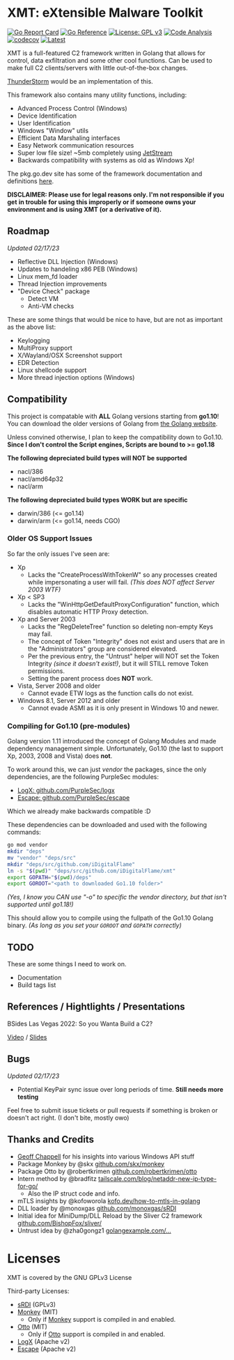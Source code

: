 # XMT: eXtensible Malware Toolkit

[![Go Report Card](https://goreportcard.com/badge/github.com/iDigitalFlame/xmt)](https://goreportcard.com/report/github.com/iDigitalFlame/xmt)
[![Go Reference](https://pkg.go.dev/badge/github.com/iDigitalFlame/xmt.svg)](https://pkg.go.dev/github.com/iDigitalFlame/xmt)
[![License: GPL v3](https://img.shields.io/badge/License-GPLv3-blue.svg)](https://www.gnu.org/licenses/gpl-3.0)
[![Code Analysis](https://github.com/iDigitalFlame/XMT/actions/workflows/checks.yaml/badge.svg)](https://github.com/iDigitalFlame/XMT/actions/workflows/checks.yaml)
[![codecov](https://codecov.io/github/iDigitalFlame/XMT/branch/main/graph/badge.svg?token=REQESSIT7C)](https://codecov.io/github/iDigitalFlame/XMT)
[![Latest](https://img.shields.io/github/v/tag/iDigitalFlame/XMT)](https://github.com/iDigitalFlame/XMT/releases)

XMT is a full-featured C2 framework written in Golang that allows for control,
data exfiltration and some other cool functions. Can be used to make full C2
clients/servers with little out-of-the-box changes.

[ThunderStorm](https://github.com/iDigitalFlame/ThunderStorm) would be an implementation
of this.

This framework also contains many utility functions, including:

- Advanced Process Control (Windows)
- Device Identification
- User Identification
- Windows "Window" utils
- Efficient Data Marshaling interfaces
- Easy Network communication resources
- Super low file size! ~5mb completely using [JetStream](https://github.com/iDigitalFlame/ThunderStorm)
- Backwards compatibility with systems as old as Windows Xp!

The pkg.go.dev site has some of the framework documentation and definitions
[here](https://pkg.go.dev/github.com/iDigitalFlame/xmt).

__DISCLAIMER: Please use for legal reasons only. I'm not responsible if you get__
__in trouble for using this improperly or if someone owns your environment and is__
__using XMT (or a derivative of it).__

## Roadmap

_Updated 02/17/23_

- Reflective DLL Injection (Windows)
- Updates to handeling x86 PEB (Windows)
- Linux mem_fd loader
- Thread Injection improvements
- "Device Check" package
  - Detect VM
  - Anti-VM checks

These are some things that would be nice to have, but are not as important as the
above list:

- Keylogging
- MultiProxy support
- X/Wayland/OSX Screenshot support
- EDR Detection
- Linux shellcode support
- More thread injection options (Windows)

## Compatibility

This project is compatable with __ALL__ Golang versions starting from __go1.10__!
You can download the older versions of Golang from [the Golang website](https://go.dev/dl/).

Unless convined otherwise, I plan to keep the compatibility down to Go1.10.
__Since I don't control the Script engines, Scripts are bound to >= go1.18__

__The following depreciated build types will NOT be supported__

- nacl/386
- nacl/amd64p32
- nacl/arm

__The following depreciated build types WORK but are specific__

- darwin/386 (<= go1.14)
- darwin/arm (<= go1.14, needs CGO)

### Older OS Support Issues

So far the only issues I've seen are:

- Xp
  - Lacks the "CreateProcessWithTokenW" so any processes created while impersonating
    a user will fail. _(This does NOT affect Server 2003 WTF)_
- Xp < SP3
  - Lacks the "WinHttpGetDefaultProxyConfiguration" function, which disables
    automatic HTTP Proxy detection.
- Xp and Server 2003
  - Lacks the "RegDeleteTree" function so deleting non-empty Keys may fail.
  - The concept of Token "Integrity" does not exist and users that are in the
    "Administrators" group are considered elevated.
  - Per the previous entry, the "Untrust" helper will NOT set the Token Integrity
    _(since it doesn't exist!)_, but it will STILL remove Token permissions.
  - Setting the parent process does __NOT__ work.
- Vista, Server 2008 and older
  - Cannot evade ETW logs as the function calls do not exist.
- Windows 8.1, Server 2012 and older
  - Cannot evade ASMI as it is only present in Windows 10 and newer.

### Compiling for Go1.10 (pre-modules)

Golang version 1.11 introduced the concept of Golang Modules and made dependency
management simple. Unfortunately, Go1.10 (the last to support Xp, 2003, 2008
and Vista) does __not__.

To work around this, we can just _vendor_ the packages, since the only dependencies,
are the following PurpleSec modules:

- [LogX: github.com/PurpleSec/logx](https://github.com/PurpleSec/logx)
- [Escape: github.com/PurpleSec/escape](https://github.com/PurpleSec/escape)

Which we already make backwards compatible :D

These dependencies can be downloaded and used with the following commands:

```bash
go mod vendor
mkdir "deps"
mv "vendor" "deps/src"
mkdir "deps/src/github.com/iDigitalFlame"
ln -s "$(pwd)" "deps/src/github.com/iDigitalFlame/xmt"
export GOPATH="$(pwd)/deps"
export GOROOT="<path to downloaded Go1.10 folder>"
```

_(Yes, I know you CAN use "-o" to specific the vendor directory, but that isn't_
_supported until go1.18!)_

This should allow you to compile using the fullpath of the Go1.10 Golang binary.
_(As long as you set your `GOROOT` and `GOPATH` correctly)_

## TODO

These are some things I need to work on.

- Documentation
- Build tags list

## References / Hightlights / Presentations

BSides Las Vegas 2022: So you Wanta Build a C2?

[Video](https://www.youtube.com/watch?v=uAfGtGlHLxs) /
[Slides](https://public.idigitalflame.com/docs/so_you_wanta_build_a_c2.pdf)

## Bugs

_Updated 02/17/23_

- Potential KeyPair sync issue over long periods of time. __Still needs more testing__

Feel free to submit issue tickets or pull requests if something is broken or
doesn't act right. (I don't bite, mostly owo)

## Thanks and Credits

- [Geoff Chappell](https://www.geoffchappell.com) for his insights into various Windows API stuff
- Package Monkey by @skx [github.com/skx/monkey](https://github.com/skx/monkey)
- Package Otto by @robertkrimen [github.com/robertkrimen/otto](https://github.com/robertkrimen/otto)
- Intern method by @bradfitz [tailscale.com/blog/netaddr-new-ip-type-for-go/](https://tailscale.com/blog/netaddr-new-ip-type-for-go/)
  - Also the IP struct code and info.
- mTLS insights by @kofoworola [kofo.dev/how-to-mtls-in-golang](https://kofo.dev/how-to-mtls-in-golang)
- DLL loader by @monoxgas [github.com/monoxgas/sRDI](https://github.com/monoxgas/sRDI)
- Initial idea for MiniDump/DLL Reload by the Sliver C2 framework [github.com/BishopFox/sliver/](https://github.com/BishopFox/sliver/)
- Untrust idea by @zha0gongz1 [golangexample.com/...](https://golangexample.com/without-closing-windows-defender-to-make-defender-useless-by-removing-its-token-privileges-and-lowering-the-token-integrity/)

# Licenses

XMT is covered by the GNU GPLv3 License

Third-party Licenses:

- [sRDI](https://raw.githubusercontent.com/monoxgas/sRDI/master/LICENSE) (GPLv3)
- [Monkey](https://raw.githubusercontent.com/skx/monkey/master/LICENSE) (MIT)
  - Only if [Monkey](https://github.com/skx/monkey) support is compiled in and enabled.
- [Otto](https://raw.githubusercontent.com/robertkrimen/otto/master/LICENSE) (MIT)
  - Only if [Otto](https://github.com/robertkrimen/otto) support is compiled in and enabled.
- [LogX](https://raw.githubusercontent.com/PurpleSec/LogX/main/LICENSE) (Apache v2)
- [Escape](https://raw.githubusercontent.com/PurpleSec/Escape/main/LICENSE) (Apache v2)
